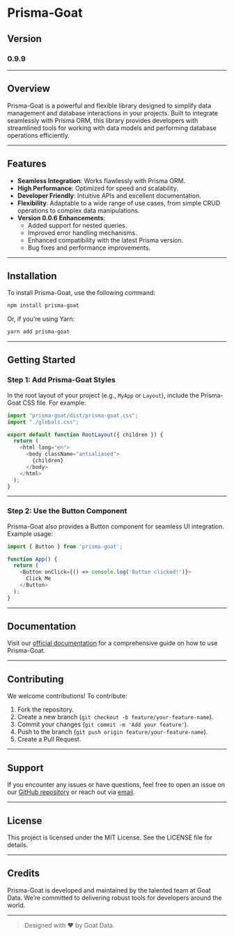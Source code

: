 # Prisma-Goat

## Version

### 0.9.9

---

## Overview

Prisma-Goat is a powerful and flexible library designed to simplify data management and database interactions in your projects. Built to integrate seamlessly with Prisma ORM, this library provides developers with streamlined tools for working with data models and performing database operations efficiently.

---

## Features

- **Seamless Integration**: Works flawlessly with Prisma ORM.
- **High Performance**: Optimized for speed and scalability.
- **Developer Friendly**: Intuitive APIs and excellent documentation.
- **Flexibility**: Adaptable to a wide range of use cases, from simple CRUD operations to complex data manipulations.
- **Version 0.0.6 Enhancements**:
  - Added support for nested queries.
  - Improved error handling mechanisms.
  - Enhanced compatibility with the latest Prisma version.
  - Bug fixes and performance improvements.

---

## Installation

To install Prisma-Goat, use the following command:

```bash
npm install prisma-goat
```

Or, if you’re using Yarn:

```bash
yarn add prisma-goat
```

---

## Getting Started

### Step 1: Add Prisma-Goat Styles

In the root layout of your project (e.g., `MyApp` or `Layout`), include the Prisma-Goat CSS file. For example:

```javascript
import "prisma-goat/dist/prisma-goat.css";
import "./globals.css";

export default function RootLayout({ children }) {
  return (
    <html lang="en">
      <body className="antialiased">
        {children}
      </body>
    </html>
  );
}
```

---

### Step 2: Use the Button Component

Prisma-Goat also provides a Button component for seamless UI integration. Example usage:

```javascript
import { Button } from 'prisma-goat';

function App() {
  return (
    <Button onClick={() => console.log('Button clicked!')}>
      Click Me
    </Button>
  );
}
```

---

## Documentation

Visit our [official documentation](https://your-documentation-link) for a comprehensive guide on how to use Prisma-Goat.

---

## Contributing

We welcome contributions! To contribute:

1. Fork the repository.
2. Create a new branch (`git checkout -b feature/your-feature-name`).
3. Commit your changes (`git commit -m 'Add your feature'`).
4. Push to the branch (`git push origin feature/your-feature-name`).
5. Create a Pull Request.

---

## Support

If you encounter any issues or have questions, feel free to open an issue on our [GitHub repository](https://github.com/your-repo-link) or reach out via [email](mailto:support@prisma-goat.com).

---

## License

This project is licensed under the MIT License. See the LICENSE file for details.

---

## Credits

Prisma-Goat is developed and maintained by the talented team at Goat Data. We’re committed to delivering robust tools for developers around the world.

---

> Designed with ❤️ by Goat Data.

